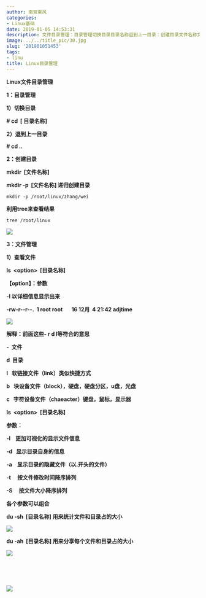```yaml
---
author: 南宫乘风
categories:
- Linux基础
date: 2019-01-05 14:53:31
description: 文件目录管理：目录管理切换目录目录名称退到上一目录：创建目录文件名称文件名称递归创建目录利用来查看结果：文件管理查看文件目录名称：参数以详细信息显示出来月解释：前面这些等符合的意思文件目录软链接文件类。。。。。。。
image: ../../title_pic/30.jpg
slug: '201901051453'
tags:
- linu
title: Linux目录管理
---
```


<!--more-->

**Linux文件目录管理**

**1：目录管理**

**1）切换目录**

**\# cd  \[ 目录名称\]**

**2）退到上一目录**

**\# cd ..**

**2：创建目录**

**mkdir  \[文件名称\]**

**mkdir \-p  \[文件名称\] 递归创建目录**

```
mkdir -p /root/linux/zhang/wei
```

**利用tree来查看结果**

```
tree /root/linux
```

**![](../../image/20190105144105344.png)**

**3：文件管理**

**1）查看文件**

**ls  \<option>  \[目录名称\]**

**【option】：参数**

**\-l 以详细信息显示出来**

**\-rw-r--r--.  1 root root       16 12月  4 21:42 adjtime**

**![](../../image/20190105144623577.png)**

**解释：前面这些- r d l等符合的意思**

**\-  文件**

**d  目录**

**l   软链接文件（link）类似快捷方式**

**b   块设备文件（block），硬盘，硬盘分区，u盘，光盘**

**c   字符设备文件（chaeacter）键盘，鼠标，显示器**

**ls  \<option>  \[目录名称\]**

**参数：**

**\-l    更加可视化的显示文件信息**

**\-d   显示目录自身的信息**

**\-a    显示目录的隐藏文件（以.开头的文件）**

**\-t     按文件修改时间降序排列**

**\-S     按文件大小降序排列**

**各个参数可以组合**

**du \-sh  \[目录名称\] 用来统计文件和目录占的大小**

**![](../../image/2019010514493984.png)**

**du \-ah  \[目录名称\] 用来分享每个文件和目录占的大小**

**![](../../image/20190105145107632.png)**

 

 

![](../../image/20190105150620896.png)